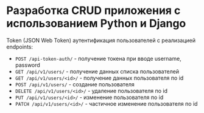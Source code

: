 # Разработка CRUD приложения с использованием Python и Django

Token (JSON Web Token) аутентификация пользователей с реализацией endpoints:

* `POST /api-token-auth/` - получение токена при вводе username, password 
* `GET /api/v1/users/` - получение данных списка пользователей 
* `GET /api/v1/users/<id>/` - получение данных пользователя по id
* `POST /api/v1/users/` - создание пользователя
* `DELETE /api/v1/users/<id>/` - удаление пользователя по id
* `PUT /api/v1/users/<id>/` - изменение пользователя по id
* `PATCH /api/v1/users/<id>/` - частичное изменение пользователя по id
